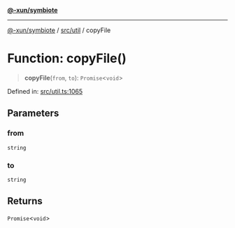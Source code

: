 [**@-xun/symbiote**](../../../README.md)

***

[@-xun/symbiote](../../../README.md) / [src/util](../README.md) / copyFile

# Function: copyFile()

> **copyFile**(`from`, `to`): `Promise`\<`void`\>

Defined in: [src/util.ts:1065](https://github.com/Xunnamius/symbiote/blob/98da9097288b635bb2e9adaa0711ed948dd02274/src/util.ts#L1065)

## Parameters

### from

`string`

### to

`string`

## Returns

`Promise`\<`void`\>
